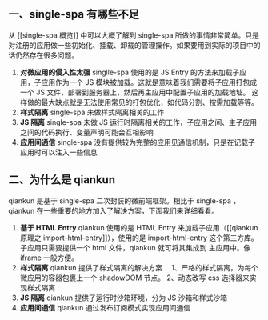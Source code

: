 ## 一、single-spa 有哪些不足
从 [[single-spa 概览]] 中可以大概了解到 single-spa 所做的事情非常简单。只是对注册的应用做一些初始化、挂载、卸载的管理操作。如果要用到实际的项目中的话仍然存在很多问题。

1. **对微应用的侵入性太强**
		singlle-spa 使用的是 JS Entry 的方法来加载子应用，子应用作为一个 JS 模块被加载。这就是意味着我们需要将子应用打包成一个 JS 文件，部署到服务器上，然后再主应用中配置子应用的加载地址。
		这样做的最大缺点就是无法使用常见的打包优化，如代码分割、按需加载等等。
2. **样式隔离**
		single-spa 未做样式隔离相关的工作
3. **JS 隔离**
		single-spa 未做 JS 运行时隔离相关的工作，子应用之间、主子应用之间的代码执行、变量声明可能会互相影响
4. **应用间通信**
		single-spa 没有提供较为完整的应用见通信机制，只是在记载子应用时可以注入一些信息

## 二、为什么是 qiankun
qiankun 是基于 single-spa 二次封装的微前端框架。相比于 single-spa ，qiankun 在一些重要的地方加入了解决方案，下面我们来详细看看。

1. **基于 HTML Entry**
		qiankun 使用的是 HTML Entry 来加载子应用（[[qiankun 原理之 import-html-entry]]），使用的是 import-html-entry 这个第三方库。子应用只需要提供一个 html 文件，qiankun 就可将其集成到 主应用中。像 iframe 一般方便。
2. **样式隔离**
		qiankun 提供了样式隔离的解决方案：
			1、严格的样式隔离，为每个微应用的容器包裹上一个 shadowDOM 节点。
			2、动态改写 css 选择器来实现样式隔离
3. **JS 隔离**
		qiankun 提供了运行时沙箱环境，分为 JS 沙箱和样式沙箱
4. **应用间通信**
		qiankun 通过发布订阅模式实现应用间通信
